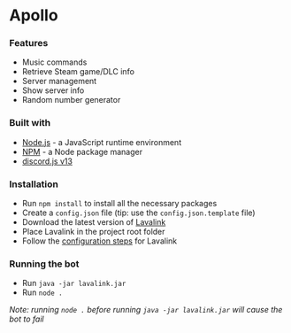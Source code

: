 # Apollo

### Features

* Music commands
* Retrieve Steam game/DLC info
* Server management
* Show server info
* Random number generator

### Built with

* [Node.js](https://nodejs.org/en/) - a JavaScript runtime environment
* [NPM](https://www.npmjs.com/) - a Node package manager
* [discord.js v13](https://discord.js.org/#/)

### Installation

* Run `npm install` to install all the necessary packages
* Create a `config.json` file (tip: use the `config.json.template` file)
* Download the latest version of [Lavalink](https://github.com/freyacodes/Lavalink/releases)
* Place Lavalink in the project root folder
* Follow the [configuration steps](https://github.com/freyacodes/Lavalink) for Lavalink

### Running the bot

* Run `java -jar lavalink.jar`
* Run `node .`

_Note: running `node .` before running `java -jar lavalink.jar` will cause the bot to fail_
